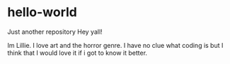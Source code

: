 # hello-world
Just another repository
Hey yall!

Im Lillie. I love art and the horror genre. 
I have no clue what coding is but I think that I would love it if i got to know it better. 
